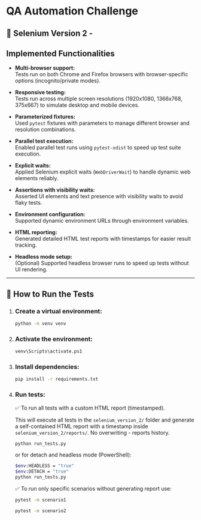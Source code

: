 # QA Automation Challenge



## 🔧 Selenium Version 2 -

## Implemented Functionalities

- **Multi-browser support:**  
  Tests run on both Chrome and Firefox browsers with browser-specific options (incognito/private modes).

- **Responsive testing:**  
  Tests run across multiple screen resolutions (1920x1080, 1366x768, 375x667) to simulate desktop and mobile devices.

- **Parameterized fixtures:**  
  Used `pytest` fixtures with parameters to manage different browser and resolution combinations.

- **Parallel test execution:**  
  Enabled parallel test runs using `pytest-xdist` to speed up test suite execution.

- **Explicit waits:**  
  Applied Selenium explicit waits (`WebDriverWait`) to handle dynamic web elements reliably.

- **Assertions with visibility waits:**  
  Asserted UI elements and text presence with visibility waits to avoid flaky tests.

- **Environment configuration:**  
  Supported dynamic environment URLs through environment variables.

- **HTML reporting:**  
  Generated detailed HTML test reports with timestamps for easier result tracking.

- **Headless mode setup:**  
  (Optional) Supported headless browser runs to speed up tests without UI rendering.

---

## 🚀 How to Run the Tests

1. ### Create a virtual environment:

   ```bash
   python -m venv venv
2. ### Activate the environment:

   ```bash
   venv\Scripts\activate.ps1
3. ### Install dependencies:

   ```bash
   pip install -r requirements.txt

4. ### Run tests:

   ✅ To run all tests with a custom HTML report (timestamped).

   This will execute all tests in the `selenium_version_2/` folder and generate a self-contained HTML report with a timestamp inside `selenium_version_2/reports/`. No overwriting - reports history.

   ```bash
   python run_tests.py
   ```

   or for detach and headless mode (PowerShell):
   ```bash
   $env:HEADLESS = "true"
   $env:DETACH = "true"
   python run_tests.py
   ```


   ✅ To run only specific scenarios without generating report use:

     ```bash
     pytest -m scenario1
     ```

     ```bash
     pytest -m scenario2
     ```